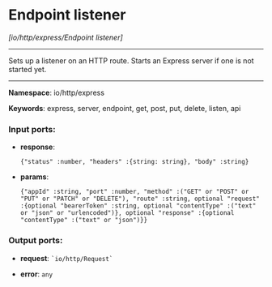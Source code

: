 # Endpoint listener

_[io/http/express/Endpoint listener]_

---

Sets up a listener on an HTTP route. Starts an Express server if one is not started yet.

---

__Namespace__: io/http/express

__Keywords__: express, server, endpoint, get, post, put, delete, listen, api

### Input ports:

* __response__: 
    ```
    {"status" :number, "headers" :{string: string}, "body" :string}
    ```


* __params__: 
    ```
    {"appId" :string, "port" :number, "method" :("GET" or "POST" or "PUT" or "PATCH" or "DELETE"), "route" :string, optional "request" :{optional "bearerToken" :string, optional "contentType" :("text" or "json" or "urlencoded")}, optional "response" :{optional "contentType" :("text" or "json")}}
    ```

### Output ports:

* __request__: `` `io/http/Request` ``


* __error__: ` any `

